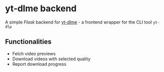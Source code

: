 # yt-dlme backend

A simple _Flask_ backend for [yt-dlme](https://github.com/viviaaan/yt_dlme) - a frontend wrapper for the CLI tool `yt-dlp`

## Functionalities

* Fetch video previews
* Download videos with selected quality
* Report download progress
